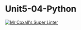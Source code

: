 # Unit5-04-Python
[![Mr Coxall's Super Linter](https://github.com/Ioana-Mar/Unit5-04-Python/workflows/Mr%20Coxall's%20Super%20Linter/badge.svg)](https://github.com/Ioana-Mar/Unit5-04-Python/actions/)

